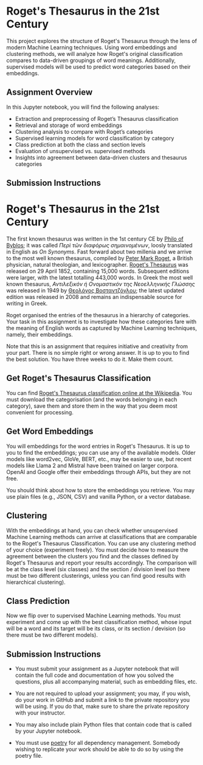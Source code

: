 # Roget's Thesaurus in the 21st Century

This project explores the structure of Roget's Thesaurus through the lens of modern Machine Learning techniques. Using word embeddings and clustering methods, we will analyze how Roget's original classification compares to data-driven groupings of word meanings. Additionally, supervised models will be used to predict word categories based on their embeddings.

## Assignment Overview
In this Jupyter notebook, you will find the following analyses:

- Extraction and preprocessing of Roget’s Thesaurus classification
- Retrieval and storage of word embeddings
- Clustering analysis to compare with Roget’s categories
- Supervised learning models for word classification by category
- Class prediction at both the class and section levels
- Evaluation of unsupervised vs. supervised methods
- Insights into agreement between data-driven clusters and thesaurus categories


## Submission Instructions

# Roget\'s Thesaurus in the 21st Century

The first known thesaurus was written in the 1st century CE by [Philo of
Byblos](https://en.wikipedia.org/wiki/Philo_of_Byblos); it was called
*Περὶ τῶν διαφόρως σημαινομένων*, loosly translated in English as *On
Synonyms*. Fast forward about two millenia and we arrive to the most
well known thesaurus, compiled by [Peter Mark
Roget](https://en.wikipedia.org/wiki/Peter_Mark_Roget), a British
physician, natural theologian, and lexicographer. [Roget\'s
Thesaurus](https://en.wikipedia.org/wiki/Roget%27s_Thesaurus) was
released on 29 April 1852, containing 15,000 words. Subsequent editions
were larger, with the latest totalling 443,000 words. In Greek the most
well known thesaurus, *Αντιλεξικόν ή Ονομαστικόν της Νεοελληνικής
Γλώσσης* was released in 1949 by [Θεολόγος
Βοσταντζόγλου](https://el.wikipedia.org/wiki/%CE%98%CE%B5%CE%BF%CE%BB%CF%8C%CE%B3%CE%BF%CF%82_%CE%92%CE%BF%CF%83%CF%84%CE%B1%CE%BD%CF%84%CE%B6%CF%8C%CE%B3%CE%BB%CE%BF%CF%85);
the latest updated edition was released in 2008 and remains an
indispensable source for writing in Greek.

Roget organised the entries of the thesaurus in a hierarchy of
categories. Your task in this assignment is to investigate how these
categories fare with the meaning of English words as captured by Machine
Learning techniques, namely, their embeddings.

Note that this is an assignment that requires initiative and creativity
from your part. There is no simple right or wrong answer. It is up to
you to find the best solution. You have three weeks to do it. Make them
count.


## Get Roget\'s Thesaurus Classification

You can find [Roget\'s Thesaurus classification online at the
Wikipedia](https://en.wiktionary.org/wiki/Appendix:Roget%27s_thesaurus_classification).
You must download the categorisation (and the words belonging in each
category), save them and store them in the way that you deem most
convenient for processing.

## Get Word Embeddings

You will embeddings for the word entries in Roget\'s Thesaurus. It is up
to you to find the embeddings; you can use any of the available models.
Older models like word2vec, GloVe, BERT, etc., may be easier to use, but
recent models like Llama 2 and Mistral have been trained on larger
corpora. OpenAI and Google offer their embeddings through APIs, but they
are not free.

You should think about how to store the embeddings you retrieve. You may
use plain files (e.g., JSON, CSV) and vanilla Python, or a vector
database.

## Clustering

With the embeddings at hand, you can check whether unsupervised Machine
Learning methods can arrive at classifications that are comparable to
the Roget\'s Thesaurus Classification. You can use any clustering method
of your choice (experiment freely). You must decide how to measure the
agreement between the clusters you find and the classes defined by
Roget\'s Thesaurus and report your results accordingly. The comparison
will be at the class level (six classes) and the section / division
level (so there must be two different clusterings, unless you can find
good results with hierarchical clustering).

## Class Prediction

Now we flip over to supervised Machine Learning methods. You must
experiment and come up with the best classification method, whose input
will be a word and its target will be its class, or its section /
devision (so there must be two different models).

## Submission Instructions

-   You must submit your assignment as a Jupyter notebook that will
    contain the full code and documentation of how you solved the
    questions, plus all accompanying material, such as embedding files,
    etc.

-   You are not required to upload your assignment; you may, if you
    wish, do your work in GitHub and submit a link to the private
    repository you will be using. If you do that, make sure to share the
    private repository with your instructor.

-   You may also include plain Python files that contain code that is
    called by your Jupyter notebook.

-   You must use [poetry](https://python-poetry.org/) for all dependency
    management. Somebody wishing to replicate your work should be able
    to do so by using the poetry file.
